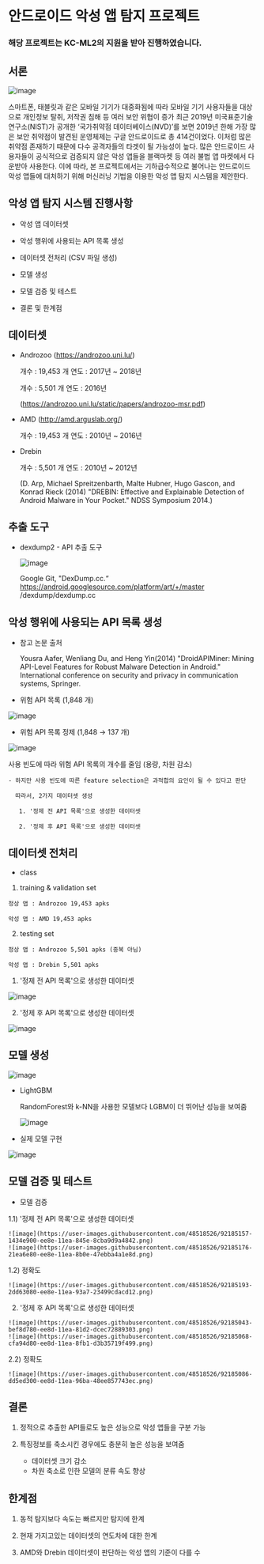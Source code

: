 # 안드로이드 악성 앱 탐지 프로젝트

### 해당 프로젝트는 KC-ML2의 지원을 받아 진행하였습니다.

## 서론

 ![image](https://user-images.githubusercontent.com/48518526/92185521-25322a00-ee8f-11ea-8f52-361ac14f6e20.png)

 스마트폰, 태블릿과 같은 모바일 기기가 대중화됨에 따라 모바일 기기 사용자들을 대상으로 개인정보 탈취, 저작권 침해 등 여러 보안 위협이 증가
최근 2019년 미국표준기술연구소(NIST)가 공개한 ‘국가취약점 데이터베이스(NVD)’를 보면 2019년 한해 가장 많은 보안 취약점이 발견된 운영체제는 구글 안드로이드로 총 414건이었다. 이처럼 많은 취약점 존재하기 때문에 다수 공격자들의 타겟이 될 가능성이 높다. 많은 안드로이드 사용자들이 공식적으로 검증되지 않은 악성 앱들을 블랙마켓 등 여러 불법 앱 마켓에서 다운받아 사용한다. 이에 따라, 본 프로젝트에서는 기하급수적으로 불어나는 안드로이드 악성 앱들에 대처하기 위해 머신러닝 기법을 이용한 악성 앱 탐지 시스템을 제안한다.

## 악성 앱 탐지 시스템 진행사항

* 악성 앱 데이터셋 

* 악성 행위에 사용되는 API 목록 생성

* 데이터셋 전처리 (CSV 파일 생성)

* 모델 생성

* 모델 검증 및 테스트

* 결론 및 한계점

## 데이터셋

* Androzoo (https://androzoo.uni.lu/)
 
  개수 : 19,453 개
  연도 : 2017년 ~ 2018년
  
  개수 : 5,501 개
  연도 : 2016년
  
  (https://androzoo.uni.lu/static/papers/androzoo-msr.pdf)

* AMD (http://amd.arguslab.org/)

  개수 : 19,453 개
  연도 : 2010년 ~ 2016년
  
* Drebin 
  
  개수 : 5,501 개
  연도 : 2010년 ~ 2012년
  
  (D. Arp, Michael Spreitzenbarth, Malte Hubner, Hugo Gascon, and Konrad Rieck (2014) "DREBIN: Effective and Explainable Detection of Android Malware in Your Pocket." NDSS Symposium 2014.)
  
## 추출 도구

* dexdump2 - API 추출 도구
  
  ![image](https://user-images.githubusercontent.com/48518526/92080854-261a7b80-edfd-11ea-9405-6af64c92149c.png)

  Google Git, "DexDump.cc.“ https://android.googlesource.com/platform/art/+/master
/dexdump/dexdump.cc


## 악성 행위에 사용되는 API 목록 생성

* 참고 논문 출처

  Yousra Aafer, Wenliang Du, and Heng Yin(2014) "DroidAPIMiner: Mining API-Level Features for Robust Malware Detection in Android." International conference on security and privacy in communication systems, Springer.
  
 * 위험 API 목록 (1,848 개)
 
  ![image](https://user-images.githubusercontent.com/48518526/92081320-d5efe900-edfd-11ea-89ff-45e2dfacb6cf.png)
  
 * 위험 API 목록 정제 (1,848 → 137 개)
 
  ![image](https://user-images.githubusercontent.com/48518526/92082614-bf4a9180-edff-11ea-8707-0981d359f80f.png)
  
  사용 빈도에 따라 위험 API 목록의 개수를 줄임 (용량, 차원 감소)
  
    - 하지만 사용 빈도에 따른 feature selection은 과적합의 요인이 될 수 있다고 판단
    
      따라서, 2가지 데이터셋 생성
      
       1. '정제 전 API 목록'으로 생성한 데이터셋
       
       2. '정제 후 API 목록'으로 생성한 데이터셋
  
## 데이터셋 전처리
 * class
  
  1) training & validation set
   
    정상 앱 : Androzoo 19,453 apks
  
    악성 앱 : AMD 19,453 apks
  
  2) testing set
  
    정상 앱 : Androzoo 5,501 apks (중복 아님)
  
    악성 앱 : Drebin 5,501 apks

 1. '정제 전 API 목록'으로 생성한 데이터셋
 
   ![image](https://user-images.githubusercontent.com/48518526/92087244-3edb5f00-ee06-11ea-9ca4-dc4e8e1dc0e0.png)

 2. '정제 후 API 목록'으로 생성한 데이터셋
 
  ![image](https://user-images.githubusercontent.com/48518526/92083245-b0b0aa00-ee00-11ea-9cfa-bcc90cb69629.png)
  
## 모델 생성

  ![image](https://user-images.githubusercontent.com/48518526/92087648-b90be380-ee06-11ea-8e2a-18867786c076.png)
  
 * LightGBM
  
    RandomForest와 k-NN을 사용한 모델보다 LGBM이 더 뛰어난 성능을 보여줌
   
   ![image](https://user-images.githubusercontent.com/48518526/92093475-5b7b9500-ee0e-11ea-8971-4aff36721d00.png)

    
 * 실제 모델 구현
 
  ![image](https://user-images.githubusercontent.com/48518526/92093297-253e1580-ee0e-11ea-9356-698e1fa74e96.png)

    
## 모델 검증 및 테스트

 * 모델 검증
  
  1.1) '정제 전 API 목록'으로 생성한 데이터셋
  
    ![image](https://user-images.githubusercontent.com/48518526/92185157-1434e900-ee8e-11ea-845e-8cba9d9a4842.png)
    ![image](https://user-images.githubusercontent.com/48518526/92185176-21ea6e80-ee8e-11ea-8b0e-47ebba4a1e8d.png)
  
  1.2) 정확도
  
    ![image](https://user-images.githubusercontent.com/48518526/92185193-2dd63080-ee8e-11ea-93a7-23499cdacd12.png)
 
  2. '정제 후 API 목록'으로 생성한 데이터셋
  
    ![image](https://user-images.githubusercontent.com/48518526/92185043-bef8d780-ee8d-11ea-81d2-dcec72889303.png)
    ![image](https://user-images.githubusercontent.com/48518526/92185068-cfa94d80-ee8d-11ea-8fb1-d3b35719f499.png)
  
  2.2) 정확도
    
    ![image](https://user-images.githubusercontent.com/48518526/92185086-dd5ed300-ee8d-11ea-96ba-48ee857743ec.png)

## 결론
  
  1. 정적으로 추출한 API들로도 높은 성능으로 악성 앱들을 구분 가능
  
  2. 특징정보를 축소시킨 경우에도 충분히 높은 성능을 보여줌
      - 데이터셋 크기 감소
      - 차원 축소로 인한 모델의 분류 속도 향상
  
## 한계점

  1. 동적 탐지보다 속도는 빠르지만 탐지에 한계
  
  2. 현재 가지고있는 데이터셋의 연도차에 대한 한계
  
  3. AMD와 Drebin 데이터셋이 판단하는 악성 앱의 기준이 다를 수 

